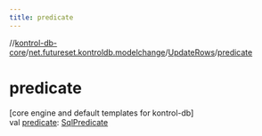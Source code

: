 ```yaml
---
title: predicate
---
```

//[kontrol-db-core](../../../index.html)/[net.futureset.kontroldb.modelchange](../index.html)/[UpdateRows](index.html)/[predicate](predicate.html)



# predicate



[core engine and default templates for kontrol-db]\
val [predicate](predicate.html): [SqlPredicate](../-sql-predicate/index.html)




